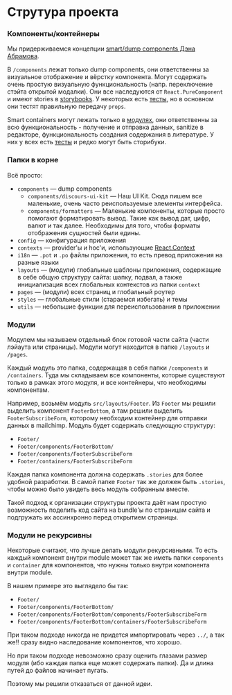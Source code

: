 # Струтура проекта

### Компоненты/контейнеры

Мы придерживаемся концепции [smart/dump components Дэна Абрамова](https://medium.com/@dan_abramov/smart-and-dumb-components-7ca2f9a7c7d0).

В `/components` лежат только dump components, они ответственны за визуальное отображение и вёрстку компонента. Могут содержать очень простую визуальную функциональность (напр. переключение стэйта открытой модалки). Они все наследуются от `React.PureComponent` и имеют stories в [storybooks](../README.md#storybooks). У некоторых есть [тесты](../README.md#testing), но в основном они тестят правильную передачу `props`.

Smart containers могут лежать только в [модулях](#modules), они ответственны за всю функциональность - получение и отправка данных, sanitize в редакторе, функциональность создания содержания в литературе. У них у всех есть [тесты](../README.md#testing) и редко могут быть сторибуки.

### Папки в корне

Всё просто:

- `components` — dump components
  - `components/discours-ui-kit` — Наш UI Kit. Сюда пишем все маленькие, очень часто реиспользуемые элементы интерфейса.
  - `components/formatters` — Маленькие компоненты, которые просто помогают форматировать вывод. Такие как вывод дат, цифр, валют и так далее. Необходимы для того, чтобы форматы отображения сущностей были едины.
- `config` — конфигурация приложения
- `contexts` — provider'ы и hoc'и, использующие [React.Context](https://reactjs.org/docs/context.html)
- `i18n` — `.pot` и `.po` файлы приложения, то есть превод приложения на разные языки
- `layouts` — (модули) глобальные шаблоны приложения, содержащие в себе общую структуру сайта: шапку, подвал, а также инициализация всех глобальных контекстов из папки `context`
- `pages` — (модули) всех страниц и глобальный роутер
- `styles` — глобальные стили (стараемся избегать) и темы
- `utils` — небольшие функции для переиспользования в приложении

<a name="modules"></a>

### Модули

Модулем мы называем отдельный блок готовой части сайта (части лэйаута или страницы). Модули могут находится в папке `/layouts` и `/pages`.

Каждый модуль это папка, содержащая в себя папки `/components` и `/containers`. Туда мы складываем все компоненты, которые существуют только в рамках этого модуля, и все контейнеры, что необходимы компонентам.

Например, возьмём модуль `src/layouts/Footer`. Из `Footer` мы решили выделить компонент `FooterBottom`, а там решили выделить `FooterSubscribeForm`, которому необходим контейнер для отправки данных в mailchimp. Модуль будет содержать следующую структуру:

- `Footer/`
- `Footer/components/FooterBottom/`
- `Footer/components/FooterSubscribeForm`
- `Footer/containers/FooterSubscribeForm`

Каждая папка компонента должна содержать `.stories` для более удобной разработки. В самой папке `Footer` так же должен быть `.stories`, чтобы можно было увидеть весь модуль собранным вместе.

Такой подход к организации структуры проекта даёт нам простую возможность поделить код сайта на bundle'ы по страницам сайта и подгружать их ассинхронно перед открытием страницы.

### Модули не рекурсивны

Некоторые считают, что лучше делать модули рекурсивными. То есть каждый компонент внутри module может так же иметь папки `components` и `container` для компонентов, что нужны только внутри компонента внутри module.

В нашем примере это выглядело бы так:

- `Footer/`
- `Footer/components/FooterBottom/`
- `Footer/components/FooterBottom/components/FooterSubscribeForm`
- `Footer/components/FooterBottom/containers/FooterSubscribeForm`

При таком подходе никогда не придется импортировать через `../`, а так же!! сразу видно наследование компонентов, что хорошо.

Но при таком подходе невозможно сразу оценить глазами размер модуля (ибо каждая папка еще может содержать папки).
Да и длина путей до файлов начинает пугать.

Поэтому мы решили отказаться от данной идеи.

